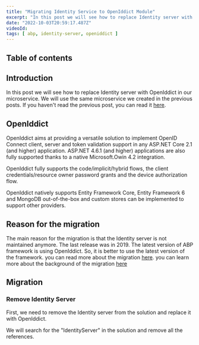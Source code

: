 ```yaml
---
title: "Migrating Identity Service to OpenIddict Module"
excerpt: "In this post we will see how to replace Identity server with OpenIddict in our microservice"
date: "2022-10-03T20:59:17.487Z"
videoId: 
tags: [ abp, identity-server, openiddict ]
---
```


## Table of contents

## Introduction

In this post we will see how to replace Identity server with OpenIddict in our microservice. We will use the same microservice we created in the previous posts. If you haven't read the previous post, you can read it [here](/posts/abp-microservice-series).

## OpenIddict

OpenIddict aims at providing a versatile solution to implement OpenID Connect client, server and token validation support in any ASP.NET Core 2.1 (and higher) application. ASP.NET 4.6.1 (and higher) applications are also fully supported thanks to a native Microsoft.Owin 4.2 integration.

OpenIddict fully supports the code/implicit/hybrid flows, the client credentials/resource owner password grants and the device authorization flow.

OpenIddict natively supports Entity Framework Core, Entity Framework 6 and MongoDB out-of-the-box and custom stores can be implemented to support other providers.

## Reason for the migration

The main reason for the migration is that the Identity server is not maintained anymore. The last release was in 2019. The latest version of ABP framework is using OpenIddict. So, it is better to use the latest version of the framework. you can read more about the migration [here](https://docs.abp.io/en/abp/6.0/Migration-Guides/OpenIddict-Step-by-Step). you can learn more about the background of the migration [here](https://github.com/abpframework/abp/issues/11989)

## Migration

### Remove Identity Server

First, we need to remove the Identity server from the solution and replace it with OpenIddict.

We will search for the "IdentityServer" in the solution and remove all the references.
